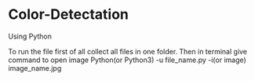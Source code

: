 # Color-Detectation
Using Python

To run the file first of all collect all files in one folder.
Then in terminal give command to open image
Python(or Python3) -u file_name.py -i(or image) image_name.jpg
